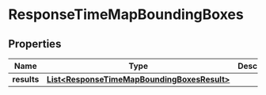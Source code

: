 

# ResponseTimeMapBoundingBoxes

## Properties

Name | Type | Description | Notes
------------ | ------------- | ------------- | -------------
**results** | [**List&lt;ResponseTimeMapBoundingBoxesResult&gt;**](ResponseTimeMapBoundingBoxesResult.md) |  | 





